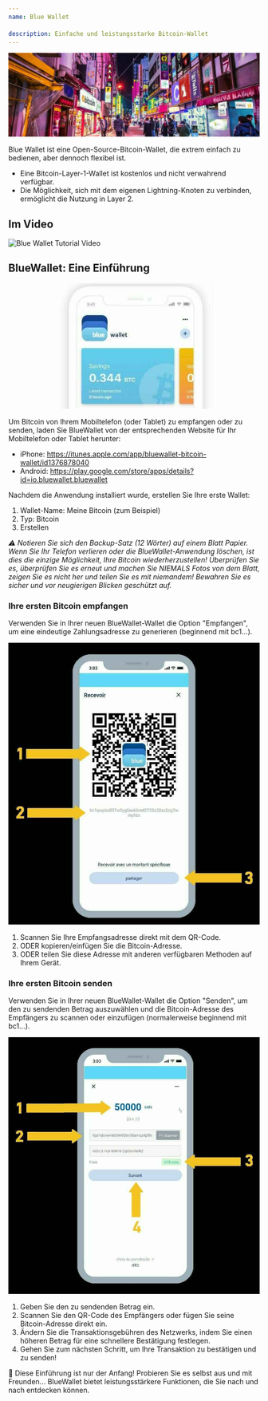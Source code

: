 ```yaml
---
name: Blue Wallet

description: Einfache und leistungsstarke Bitcoin-Wallet
---
```


![cover](assets/cover.jpeg)

Blue Wallet ist eine Open-Source-Bitcoin-Wallet, die extrem einfach zu bedienen, aber dennoch flexibel ist.

- Eine Bitcoin-Layer-1-Wallet ist kostenlos und nicht verwahrend verfügbar.
- Die Möglichkeit, sich mit dem eigenen Lightning-Knoten zu verbinden, ermöglicht die Nutzung in Layer 2.

## Im Video

![Blue Wallet Tutorial Video](https://www.youtube.com/watch?v=UCAtFgkdJtM)

## BlueWallet: Eine Einführung

![image](assets/1.jpeg)

Um Bitcoin von Ihrem Mobiltelefon (oder Tablet) zu empfangen oder zu senden, laden Sie BlueWallet von der entsprechenden Website für Ihr Mobiltelefon oder Tablet herunter:

- iPhone: https://itunes.apple.com/app/bluewallet-bitcoin-wallet/id1376878040
- Android: https://play.google.com/store/apps/details?id=io.bluewallet.bluewallet

Nachdem die Anwendung installiert wurde, erstellen Sie Ihre erste Wallet:

1. Wallet-Name: Meine Bitcoin (zum Beispiel)
2. Typ: Bitcoin
3. Erstellen

_⚠️ Notieren Sie sich den Backup-Satz (12 Wörter) auf einem Blatt Papier. Wenn Sie Ihr Telefon verlieren oder die BlueWallet-Anwendung löschen, ist dies die einzige Möglichkeit, Ihre Bitcoin wiederherzustellen! Überprüfen Sie es, überprüfen Sie es erneut und machen Sie NIEMALS Fotos von dem Blatt, zeigen Sie es nicht her und teilen Sie es mit niemandem! Bewahren Sie es sicher und vor neugierigen Blicken geschützt auf._

### Ihre ersten Bitcoin empfangen

Verwenden Sie in Ihrer neuen BlueWallet-Wallet die Option "Empfangen", um eine eindeutige Zahlungsadresse zu generieren (beginnend mit bc1...).

![image](assets/2.jpeg)

1. Scannen Sie Ihre Empfangsadresse direkt mit dem QR-Code.
2. ODER kopieren/einfügen Sie die Bitcoin-Adresse.
3. ODER teilen Sie diese Adresse mit anderen verfügbaren Methoden auf Ihrem Gerät.

### Ihre ersten Bitcoin senden

Verwenden Sie in Ihrer neuen BlueWallet-Wallet die Option "Senden", um den zu sendenden Betrag auszuwählen und die Bitcoin-Adresse des Empfängers zu scannen oder einzufügen (normalerweise beginnend mit bc1...).

![image](assets/3.jpeg)

1. Geben Sie den zu sendenden Betrag ein.
2. Scannen Sie den QR-Code des Empfängers oder fügen Sie seine Bitcoin-Adresse direkt ein.
3. Ändern Sie die Transaktionsgebühren des Netzwerks, indem Sie einen höheren Betrag für eine schnellere Bestätigung festlegen.
4. Gehen Sie zum nächsten Schritt, um Ihre Transaktion zu bestätigen und zu senden!

🥇 Diese Einführung ist nur der Anfang! Probieren Sie es selbst aus und mit Freunden... BlueWallet bietet leistungsstärkere Funktionen, die Sie nach und nach entdecken können.
